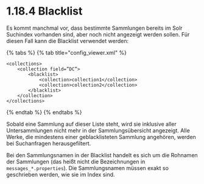 # 1.18.4 Blacklist

Es kommt manchmal vor, dass bestimmte Sammlungen bereits im Solr Suchindex vorhanden sind, aber noch nicht angezeigt werden sollen. Für diesen Fall kann die Blacklist verwendet werden:

{% tabs %}
{% tab title="config_viewer.xml" %}
```markup
<collections>
    <collection field=”DC”>
        <blacklist>
            <collection>collection1</collection>
            <collection>collection2</collection>
        </blacklist>
    </collection>
</collections>
```
{% endtab %}
{% endtabs %}

Sobald eine Sammlung auf dieser Liste steht, wird sie inklusive aller Untersammlungen nicht mehr in der Sammlungsübersicht angezeigt. Alle Werke, die mindestens einer geblacklisteten Sammlung angehören, werden bei Suchanfragen herausgefiltert.&#x20;

Bei den Sammlungsnamen in der Blacklist handelt es sich um die Rohnamen der Sammlungen (das heißt nicht die Bezeichnungen in `messages_*.properties`). Die Sammlungsnamen müssen exakt so geschrieben werden, wie sie im Index sind.
